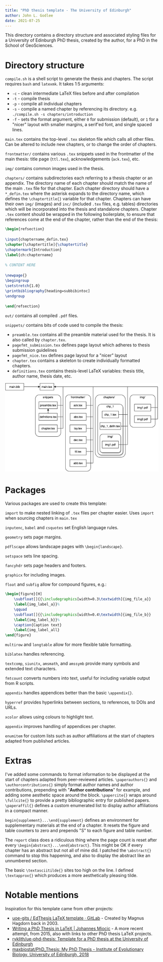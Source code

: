```yaml
---
title: "PhD thesis template - The University of Edinburgh"
author: John L. Godlee
date: 2021-07-25
---
```


This directory contains a directory structure and associated styling files for a University of Edinburgh PhD thesis, created by the author, for a PhD in the School of GeoSciences.

# Directory structure

`compile.sh` is a shell script to generate the thesis and chapters. The script requires `bash` and `latexmk`. It takes 1:5 arguments: 

* `-c` - clean intermediate LaTeX files before and after compilation
* `-t` - compile thesis
* `-p` - compile all individual chapters
* `-s` - compile a named chapter by referencing its directory. e.g. `./compile.sh -s chapters/introduction`
* `-f` - sets the format argument, either `0` for submission (default), or `1` for a "nicer" layout with smaller margins, a serif'ed font, and single spaced lines.

`main.tex` contains the top-level `.tex` skeleton file which calls all other files. Can be altered to include new chapters, or to change the order of chapters.

`frontmatter/` contains various `.tex` snippets used in the frontmatter of the main thesis: title page (`ttl.tex`), acknowledgements (`ack.tex`), etc.

`img/` contains common images used in the thesis.

`chapters/` contains subdirectories each referring to a thesis chapter or an appendix. The directory name of each chapter should match the name of the main `.tex` file for that chapter. Each chapter directory should have a `*_defin.tex` where the asterisk expands to the directory name, which defines the `\chaptertitle{}` variable for that chapter. Chapters can have their own `img/` (images) and `inc/` (included `.tex` files, e.g. tables) directories which will be incorporated into the thesis and standalone chapters. Chapter `.tex` content should be wrapped in the following boilerplate, to ensure that references come at the end of the chapter, rather than the end of the thesis:

```tex
\begin{refsection}

\input{chaptername_defin.tex}
\chapter[\chaptertitle]{\chaptertitle}
\chaptermark{Introduction}
\label{ch:chaptername}

% CONTENT HERE

\newpage{}
\begingroup
\setstretch{1.0}
\printbibliography[heading=subbibintoc]
\endgroup

\end{refsection}
```

`out/` contains all compiled `.pdf` files.

`snippets/` contains bits of code used to compile the thesis:

* `preamble.tex` contains all the preamble material used for the thesis. It is also called by `chapter.tex`.
* `pagefmt_submission.tex` defines page layout which adheres to thesis submission guidelines
* `pagefmt_nice.tex` defines page layout for a "nicer" layout
* `chapter.tex` contains a skeleton to create individually formatted chapters. 
* `definitions.tex` contains thesis-level LaTeX variables: thesis title, author name, thesis date, etc.

![Directory and dependency structure for `main.tex`](drawio/struc.png)

# Packages

Various packages are used to create this template:

`import` to make nested linking of `.tex` files per chapter easier. Uses `import` when sourcing chapters in `main.tex`

`inputenc`, `babel` and `csquotes` set English language rules.

`geometry` sets page margins.

`pdflscape` allows landscape pages with `\begin{landscape}`.

`setspace` sets line spacing.

`fancyhdr` sets page headers and footers.

`graphicx` for including images.

`float` and `subfig` allow for compound figures, e.g.:

```tex
\begin{figure}[H]
	\subfloat[]{{\includegraphics[width=0.3\textwidth]{img_file_a}}
	\label{img_label_a}}%
    \qquad
	\subfloat[]{{\includegraphics[width=0.4\textwidth]{img_file_b}}
	\label{img_label_b}}%
	\caption{Caption text}
	\label{img_label_all}
\end{figure}
```

`multirow` and `longtable` allow for more flexible table formatting.

`biblatex` handles referencing.

`textcomp`, `siunitx`, `amsmath`, and `amssymb` provide many symbols and extended text characters.

`fmtcount` converts numbers into text, useful for including variable output from R scripts.

`appendix` handles appendices better than the basic `\appendix{}`.

`hyperref` provides hyperlinks between sections, to references, to DOIs and URLs.

`xcolor` allows using colours to highlight text.

`appendix` improves handling of appendices per chapter.

`enumitem` for custom lists such as author affiliations at the start of chapters adapted from published articles.

# Extras

I've added some commands to format information to be displayed at the start of chapters adapted from peer-reviewed articles. `\paperauthors{}` and `\authorcontributions{}` simply format author names and author contributions, prepending with "__Author contributions__" for example, and adding some aesthetic space around the block. `\papercite{}` wraps around `\fullcite{}` to provide a pretty bibliographic entry for published papers. `\paperaffil{}` defines a custom enumerated list to display author affiliations in a compact manner.

`begin{supplement}...\end{supplement}` defines an environment for supplementary materials at the end of a chapter. It resets the figure and table counters to zero and prepends "S" to each figure and table number.

The `report` class does a ridiculous thing where the page count is reset after every `\begin{abstract}...\end{abstract}`. This might be OK if every chapter has an abstract but not all of mine did. I patched the `\abstract{}` command to stop this happening, and also to display the abstract like an unnumbered section.

The basic `\textasciitilde{}` sites too high on the line. I defined `\textapprox{}` which produces a more aesthetically pleasing tilde.

# Notable mentions

Inspiration for this template came from other projects:

* [uoe-gits / EdThesis LaTeX template · GitLab](https://git.ecdf.ed.ac.uk/uoe-gits/edthesis) - Created by Magnus Hagdorn back in 2003.
* [Writing a PhD Thesis in LaTeX | Johannes Miocic](https://jojomio.wordpress.com/2014/02/14/writing-a-phd-thesis-in-latex/) - A more recent attempt, from 2015, also with links to other PhD thesis LaTeX projects.
* [ryklith/ue-phd-thesis: Template for a PhD thesis at the University of Edinburgh](https://github.com/ryklith/ue-phd-thesis)
* [maxbiostat/PhD_Thesis: My PhD Thesis - Institute of Evolutionary Biology, University of Edinburgh, 2018](https://github.com/maxbiostat/PhD_Thesis)


